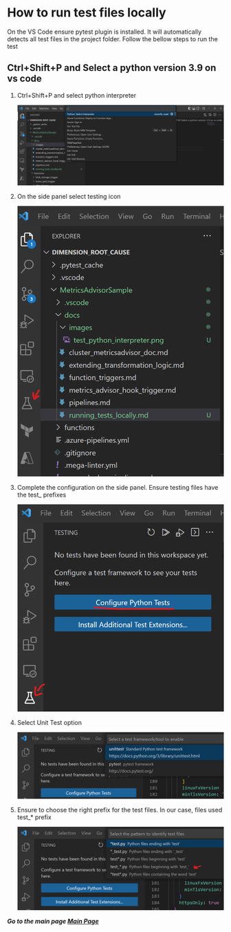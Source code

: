 # How to run test files locally

On the VS Code ensure pytest plugin is installed. It will automatically detects all test files in the project folder. Follow the bellow steps to run the test

## Ctrl+Shift+P and Select a python version 3.9 on vs code

1. Ctrl+Shift+P and select python interpreter

   ![Alt](./images/test_python_interpreter.png "Select python interpreter")

2. On the side panel select testing icon

   ![Alt](./images/test_icon_vscode.png "Testing icon")

3. Complete the configuration on the side panel. Ensure testing files have the test\_ prefixes

   ![Alt](./images/test_pytest_config.png "Pytest configuration")

4. Select Unit Test option

   ![Alt](./images/test_select_unit_test.png "Select unit test")

5. Ensure to choose the right prefix for the test files. In our case, files used test\_\* prefix

   ![Alt](./images/test_name_prefix.png "Test name prefix")

***Go to the main page [Main Page](https://github.com/Azure-Samples/real-time-monitoring-and-observability-for-media)***
